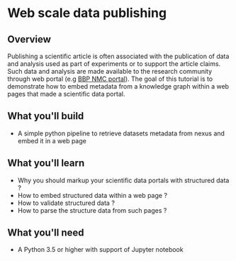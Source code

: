 
# Web scale data publishing


## Overview

Publishing a scientific article is often associated with the publication of data and analysis used as part of experiments or to support the article claims.
Such data and analysis are made available to the research community through web portal (e.g [BBP NMC portal](https://bbp.epfl.ch/nmc-portal/welcome)).
The goal of this tutorial is to demonstrate how to embed metadata from a knowledge graph within a web pages that made a scientific data portal.



## What you'll build

* A simple python pipeline to retrieve datasets metadata from nexus and embed it in a web page

## What you'll learn

* Why you should markup your scientific data portals with structured data ?
* How to embed structured data within a web page ?
* How to validate structured data ?
* How to parse the structure data from such pages ?

## What you'll need

* A Python 3.5 or higher with support of Jupyter notebook
